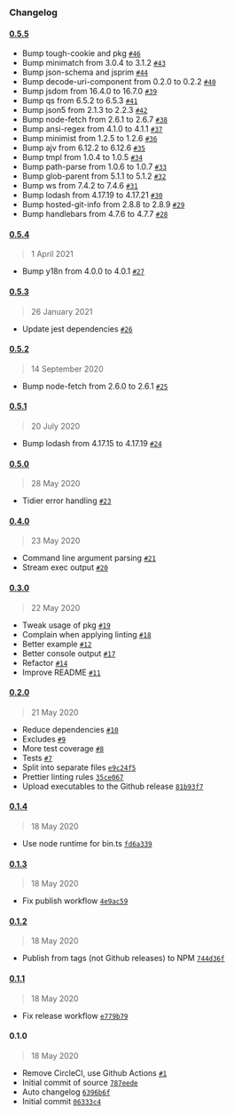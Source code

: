 ### Changelog

#### [0.5.5](https://github.com/plumdog/dirbuild/compare/0.5.4...0.5.5)

- Bump tough-cookie and pkg [`#46`](https://github.com/plumdog/dirbuild/pull/46)
- Bump minimatch from 3.0.4 to 3.1.2 [`#43`](https://github.com/plumdog/dirbuild/pull/43)
- Bump json-schema and jsprim [`#44`](https://github.com/plumdog/dirbuild/pull/44)
- Bump decode-uri-component from 0.2.0 to 0.2.2 [`#40`](https://github.com/plumdog/dirbuild/pull/40)
- Bump jsdom from 16.4.0 to 16.7.0 [`#39`](https://github.com/plumdog/dirbuild/pull/39)
- Bump qs from 6.5.2 to 6.5.3 [`#41`](https://github.com/plumdog/dirbuild/pull/41)
- Bump json5 from 2.1.3 to 2.2.3 [`#42`](https://github.com/plumdog/dirbuild/pull/42)
- Bump node-fetch from 2.6.1 to 2.6.7 [`#38`](https://github.com/plumdog/dirbuild/pull/38)
- Bump ansi-regex from 4.1.0 to 4.1.1 [`#37`](https://github.com/plumdog/dirbuild/pull/37)
- Bump minimist from 1.2.5 to 1.2.6 [`#36`](https://github.com/plumdog/dirbuild/pull/36)
- Bump ajv from 6.12.2 to 6.12.6 [`#35`](https://github.com/plumdog/dirbuild/pull/35)
- Bump tmpl from 1.0.4 to 1.0.5 [`#34`](https://github.com/plumdog/dirbuild/pull/34)
- Bump path-parse from 1.0.6 to 1.0.7 [`#33`](https://github.com/plumdog/dirbuild/pull/33)
- Bump glob-parent from 5.1.1 to 5.1.2 [`#32`](https://github.com/plumdog/dirbuild/pull/32)
- Bump ws from 7.4.2 to 7.4.6 [`#31`](https://github.com/plumdog/dirbuild/pull/31)
- Bump lodash from 4.17.19 to 4.17.21 [`#30`](https://github.com/plumdog/dirbuild/pull/30)
- Bump hosted-git-info from 2.8.8 to 2.8.9 [`#29`](https://github.com/plumdog/dirbuild/pull/29)
- Bump handlebars from 4.7.6 to 4.7.7 [`#28`](https://github.com/plumdog/dirbuild/pull/28)

#### [0.5.4](https://github.com/plumdog/dirbuild/compare/0.5.3...0.5.4)

> 1 April 2021

- Bump y18n from 4.0.0 to 4.0.1 [`#27`](https://github.com/plumdog/dirbuild/pull/27)

#### [0.5.3](https://github.com/plumdog/dirbuild/compare/0.5.2...0.5.3)

> 26 January 2021

- Update jest dependencies [`#26`](https://github.com/plumdog/dirbuild/pull/26)

#### [0.5.2](https://github.com/plumdog/dirbuild/compare/0.5.1...0.5.2)

> 14 September 2020

- Bump node-fetch from 2.6.0 to 2.6.1 [`#25`](https://github.com/plumdog/dirbuild/pull/25)

#### [0.5.1](https://github.com/plumdog/dirbuild/compare/0.5.0...0.5.1)

> 20 July 2020

- Bump lodash from 4.17.15 to 4.17.19 [`#24`](https://github.com/plumdog/dirbuild/pull/24)

#### [0.5.0](https://github.com/plumdog/dirbuild/compare/0.4.0...0.5.0)

> 28 May 2020

- Tidier error handling [`#23`](https://github.com/plumdog/dirbuild/pull/23)

#### [0.4.0](https://github.com/plumdog/dirbuild/compare/0.3.0...0.4.0)

> 23 May 2020

- Command line argument parsing [`#21`](https://github.com/plumdog/dirbuild/pull/21)
- Stream exec output [`#20`](https://github.com/plumdog/dirbuild/pull/20)

#### [0.3.0](https://github.com/plumdog/dirbuild/compare/0.2.0...0.3.0)

> 22 May 2020

- Tweak usage of pkg [`#19`](https://github.com/plumdog/dirbuild/pull/19)
- Complain when applying linting [`#18`](https://github.com/plumdog/dirbuild/pull/18)
- Better example [`#12`](https://github.com/plumdog/dirbuild/pull/12)
- Better console output [`#17`](https://github.com/plumdog/dirbuild/pull/17)
- Refactor [`#14`](https://github.com/plumdog/dirbuild/pull/14)
- Improve README [`#11`](https://github.com/plumdog/dirbuild/pull/11)

#### [0.2.0](https://github.com/plumdog/dirbuild/compare/0.1.4...0.2.0)

> 21 May 2020

- Reduce dependencies [`#10`](https://github.com/plumdog/dirbuild/pull/10)
- Excludes [`#9`](https://github.com/plumdog/dirbuild/pull/9)
- More test coverage [`#8`](https://github.com/plumdog/dirbuild/pull/8)
- Tests [`#7`](https://github.com/plumdog/dirbuild/pull/7)
- Split into separate files [`e9c24f5`](https://github.com/plumdog/dirbuild/commit/e9c24f5292c0e80045c3405ddf3e5971f818d558)
- Prettier linting rules [`35ce067`](https://github.com/plumdog/dirbuild/commit/35ce067b3030d4ba761d7961d2733c0d212dd05c)
- Upload executables to the Github release [`81b93f7`](https://github.com/plumdog/dirbuild/commit/81b93f7f6b45d0ea4b42af05cd26b86a9b164a01)

#### [0.1.4](https://github.com/plumdog/dirbuild/compare/0.1.3...0.1.4)

> 18 May 2020

- Use node runtime for bin.ts [`fd6a339`](https://github.com/plumdog/dirbuild/commit/fd6a339dbebdbbcff2023e8c69386805e49028a1)

#### [0.1.3](https://github.com/plumdog/dirbuild/compare/0.1.2...0.1.3)

> 18 May 2020

- Fix publish workflow [`4e9ac59`](https://github.com/plumdog/dirbuild/commit/4e9ac598bb5103e6ee0d6c9bef7b0de146770248)

#### [0.1.2](https://github.com/plumdog/dirbuild/compare/0.1.1...0.1.2)

> 18 May 2020

- Publish from tags (not Github releases) to NPM [`744d36f`](https://github.com/plumdog/dirbuild/commit/744d36f4e7d09e34128d6a0b5e44dd6cc9369beb)

#### [0.1.1](https://github.com/plumdog/dirbuild/compare/0.1.0...0.1.1)

> 18 May 2020

- Fix release workflow [`e779b79`](https://github.com/plumdog/dirbuild/commit/e779b793796bfdceb2d43340ba5e3707855b2f6a)

#### 0.1.0

> 18 May 2020

- Remove CircleCI, use Github Actions [`#1`](https://github.com/plumdog/dirbuild/pull/1)
- Initial commit of source [`787eede`](https://github.com/plumdog/dirbuild/commit/787eede8e6b74c6c9d5d78a0579abc5be6a3f28f)
- Auto changelog [`6396b6f`](https://github.com/plumdog/dirbuild/commit/6396b6fab275228d5d02917f88dec169ca803a42)
- Initial commit [`06333c4`](https://github.com/plumdog/dirbuild/commit/06333c4dc2c3b7105ba65c7ccfd8b8f43e0e21e2)
